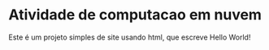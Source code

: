 # Atividade de computacao em nuvem

Este é um projeto simples de site usando html, que escreve Hello World!